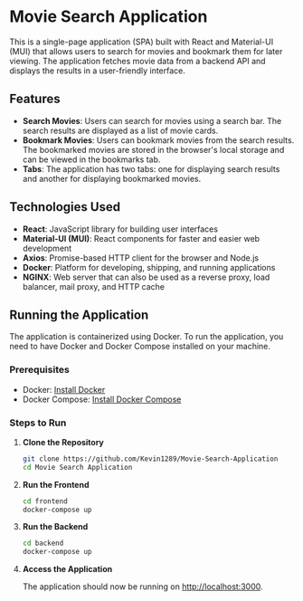 # Movie Search Application

This is a single-page application (SPA) built with React and Material-UI (MUI) that allows users to search for movies and bookmark them for later viewing. The application fetches movie data from a backend API and displays the results in a user-friendly interface.

## Features

- **Search Movies**: Users can search for movies using a search bar. The search results are displayed as a list of movie cards.
- **Bookmark Movies**: Users can bookmark movies from the search results. The bookmarked movies are stored in the browser's local storage and can be viewed in the bookmarks tab.
- **Tabs**: The application has two tabs: one for displaying search results and another for displaying bookmarked movies.

## Technologies Used

- **React**: JavaScript library for building user interfaces
- **Material-UI (MUI)**: React components for faster and easier web development
- **Axios**: Promise-based HTTP client for the browser and Node.js
- **Docker**: Platform for developing, shipping, and running applications
- **NGINX**: Web server that can also be used as a reverse proxy, load balancer, mail proxy, and HTTP cache

## Running the Application

The application is containerized using Docker. To run the application, you need to have Docker and Docker Compose installed on your machine.

### Prerequisites

- Docker: [Install Docker](https://docs.docker.com/get-docker/)
- Docker Compose: [Install Docker Compose](https://docs.docker.com/compose/install/)

### Steps to Run

1. **Clone the Repository**

   ```bash
   git clone https://github.com/Kevin1289/Movie-Search-Application
   cd Movie Search Application
   ```

2. **Run the Frontend**

   ```bash
   cd frontend
   docker-compose up
   ```

3. **Run the Backend**

   ```bash
   cd backend
   docker-compose up
   ```

4. **Access the Application**

   The application should now be running on [http://localhost:3000](http://localhost:3000).
   

